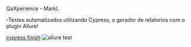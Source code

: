 QaXperience - MarkL

-Testes automatizados utilizando Cypress, o gerador de relatorios com o plugin Allure!

[cypress finish](https://github.com/FelipeJorge/cypress-express-mark/assets/89426047/e9b0f86c-5b0b-475b-8a83-57b013826000)
![allure test](https://github.com/FelipeJorge/cypress-express-mark/assets/89426047/765dbfb3-7919-409a-8dcc-903aaffe20de)
